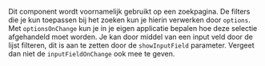 Dit component wordt voornamelijk gebruikt op een zoekpagina. De filters die je kun toepassen bij het zoeken kun je hierin verwerken door `options`. Met `optionsOnChange` kun je in je eigen applicatie bepalen hoe deze selectie afgehandeld moet worden. Je kan door middel van een input veld door de lijst filteren, dit is aan te zetten door de `showInputField` parameter. Vergeet dan niet de `inputFieldOnChange` ook mee te geven.
